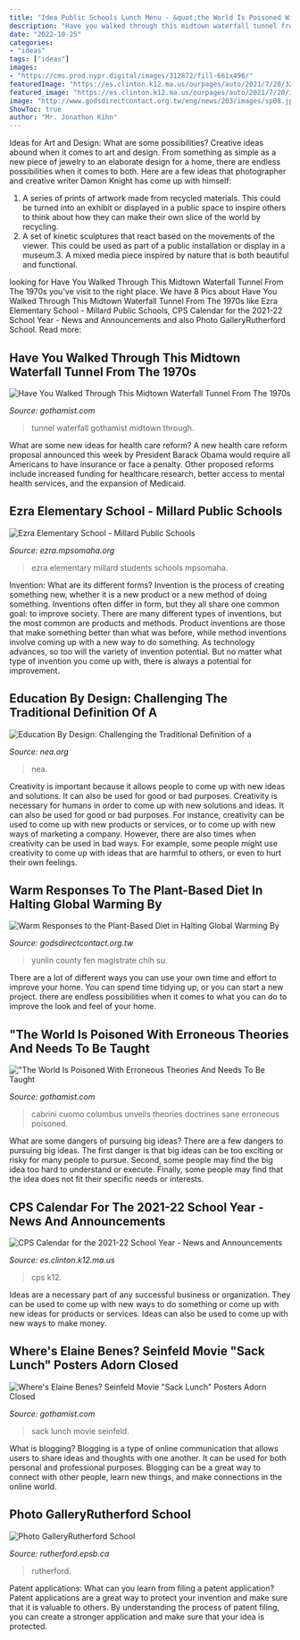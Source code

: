 ```yaml
---
title: "Idea Public Schools Lunch Menu - &quot;the World Is Poisoned With Erroneous Theories And Needs To Be Taught"
description: "Have you walked through this midtown waterfall tunnel from the 1970s"
date: "2022-10-25"
categories:
- "ideas"
tags: ["ideas"]
images:
- "https://cms.prod.nypr.digital/images/312872/fill-661x496/"
featuredImage: "https://es.clinton.k12.ma.us/ourpages/auto/2021/7/20/32120482/21-22calendar.jpg"
featured_image: "https://es.clinton.k12.ma.us/ourpages/auto/2021/7/20/32120482/21-22calendar.jpg"
image: "http://www.godsdirectcontact.org.tw/eng/news/203/images/sp08.jpg"
ShowToc: true
author: "Mr. Jonathon Kihn"
---
```



Ideas for Art and Design: What are some possibilities?
Creative ideas abound when it comes to art and design. From something as simple as a new piece of jewelry to an elaborate design for a home, there are endless possibilities when it comes to both. Here are a few ideas that photographer and creative writer Damon Knight has come up with himself:
1. A series of prints of artwork made from recycled materials. This could be turned into an exhibit or displayed in a public space to inspire others to think about how they can make their own slice of the world by recycling.
2. A set of kinetic sculptures that react based on the movements of the viewer. This could be used as part of a public installation or display in a museum.3. A mixed media piece inspired by nature that is both beautiful and functional.

	

		
looking for Have You Walked Through This Midtown Waterfall Tunnel From The 1970s you've visit to the right place. We have 8 Pics about Have You Walked Through This Midtown Waterfall Tunnel From The 1970s like Ezra Elementary School - Millard Public Schools, CPS Calendar for the 2021-22 School Year - News and Announcements and also Photo GalleryRutherford School. Read more:
		
    
## Have You Walked Through This Midtown Waterfall Tunnel From The 1970s

<img loading=lazy src="http://gothamist.com/assets_c/2015/07/2015_07_waterfalltunnel-thumb-640xauto-905044.jpg" onerror="this.onerror=null;this.src='https://tse3.mm.bing.net/th?id=OIP.noYGxu0oe8SzSPJvMOQgXwHaE8&amp;pid=15.1';" alt="Have You Walked Through This Midtown Waterfall Tunnel From The 1970s">

_Source: gothamist.com_

>tunnel waterfall gothamist midtown through. 

	

What are some new ideas for health care reform?
A new health care reform proposal announced this week by President Barack Obama would require all Americans to have insurance or face a penalty. Other proposed reforms include increased funding for healthcare research, better access to mental health services, and the expansion of Medicaid.

    
## Ezra Elementary School - Millard Public Schools

<img loading=lazy src="https://ezra.mpsomaha.org/sites/ezra.mpsomaha.org/files/styles/tall_banner/public/slideshow/IMG_2750.jpg?h=489cc116&amp;itok=nMCv3XT2" onerror="this.onerror=null;this.src='https://tse4.mm.bing.net/th?id=OIP.AcpuRhc9kI7Fbxe2KXdWXQHaDd&amp;pid=15.1';" alt="Ezra Elementary School - Millard Public Schools">

_Source: ezra.mpsomaha.org_

>ezra elementary millard students schools mpsomaha. 

	

Invention: What are its different forms?
Invention is the process of creating something new, whether it is a new product or a new method of doing something. Inventions often differ in form, but they all share one common goal: to improve society. There are many different types of inventions, but the most common are products and methods. Product inventions are those that make something better than what was before, while method inventions involve coming up with a new way to do something. As technology advances, so too will the variety of invention potential. But no matter what type of invention you come up with, there is always a potential for improvement.

    
## Education By Design: Challenging The Traditional Definition Of A

<img loading=lazy src="https://www.nea.org/sites/default/files/styles/1200x630/public/legacy/2017/02/discover_school_1-1-e1487630334114.jpeg?itok=cW8iwTVI" onerror="this.onerror=null;this.src='https://tse2.mm.bing.net/th?id=OIP.RaD3xSu5db3fwV8CNwWkIAHaD4&amp;pid=15.1';" alt="Education By Design: Challenging the Traditional Definition of a">

_Source: nea.org_

>nea. 

	

Creativity is important because it allows people to come up with new ideas and solutions. It can also be used for good or bad purposes.
Creativity is necessary for humans in order to come up with new solutions and ideas. It can also be used for good or bad purposes. For instance, creativity can be used to come up with new products or services, or to come up with new ways of marketing a company. However, there are also times when creativity can be used in bad ways. For example, some people might use creativity to come up with ideas that are harmful to others, or even to hurt their own feelings.

    
## Warm Responses To The Plant-Based Diet In Halting Global Warming By

<img loading=lazy src="http://www.godsdirectcontact.org.tw/eng/news/203/images/sp08.jpg" onerror="this.onerror=null;this.src='https://tse2.mm.bing.net/th?id=OIP.S6L4ja3Xi6HwBXkBvmrNewHaC-&amp;pid=15.1';" alt="Warm Responses to the Plant-Based Diet in Halting Global Warming By">

_Source: godsdirectcontact.org.tw_

>yunlin county fen magistrate chih su. 

	

There are a lot of different ways you can use your own time and effort to improve your home. You can spend time tidying up, or you can start a new project. there are endless possibilities when it comes to what you can do to improve the look and feel of your home.

    
## &quot;The World Is Poisoned With Erroneous Theories And Needs To Be Taught

<img loading=lazy src="https://cms.prod.nypr.digital/images/312872/fill-661x496/" onerror="this.onerror=null;this.src='https://tse3.mm.bing.net/th?id=OIP.L_VciURkRzDmh2J9Q3UL6gHaFj&amp;pid=15.1';" alt="&quot;The World Is Poisoned With Erroneous Theories And Needs To Be Taught">

_Source: gothamist.com_

>cabrini cuomo columbus unveils theories doctrines sane erroneous poisoned. 

	

What are some dangers of pursuing big ideas?
There are a few dangers to pursuing big ideas. The first danger is that big ideas can be too exciting or risky for many people to pursue. Second, some people may find the big idea too hard to understand or execute. Finally, some people may find that the idea does not fit their specific needs or interests.

    
## CPS Calendar For The 2021-22 School Year - News And Announcements

<img loading=lazy src="https://es.clinton.k12.ma.us/ourpages/auto/2021/7/20/32120482/21-22calendar.jpg" onerror="this.onerror=null;this.src='https://tse2.mm.bing.net/th?id=OIP.3ziCbmKpePy54t0SfdpeBgAAAA&amp;pid=15.1';" alt="CPS Calendar for the 2021-22 School Year - News and Announcements">

_Source: es.clinton.k12.ma.us_

>cps k12. 

	

Ideas are a necessary part of any successful business or organization. They can be used to come up with new ways to do something or come up with new ideas for products or services. Ideas can also be used to come up with new ways to make money.

    
## Where&#039;s Elaine Benes? Seinfeld Movie &quot;Sack Lunch&quot; Posters Adorn Closed

<img loading=lazy src="https://cms.prod.nypr.digital/images/176509/fill-1200x650/" onerror="this.onerror=null;this.src='https://tse2.mm.bing.net/th?id=OIP.GnYw_a-5yIc6rEHuHrw5oAHaEA&amp;pid=15.1';" alt="Where&#039;s Elaine Benes? Seinfeld Movie &quot;Sack Lunch&quot; Posters Adorn Closed">

_Source: gothamist.com_

>sack lunch movie seinfeld. 

	

What is blogging?
Blogging is a type of online communication that allows users to share ideas and thoughts with one another. It can be used for both personal and professional purposes. Blogging can be a great way to connect with other people, learn new things, and make connections in the online world.

    
## Photo GalleryRutherford School

<img loading=lazy src="http://rutherford.epsb.ca/media/elementaryjuniorhighschools/rutherford/photogalleryimages/RutherfordSchool6.JPG" onerror="this.onerror=null;this.src='https://tse2.mm.bing.net/th?id=OIP.8zdvlCrPGuvb9oGi2XkK_QHaFj&amp;pid=15.1';" alt="Photo GalleryRutherford School">

_Source: rutherford.epsb.ca_

>rutherford. 

	

Patent applications: What can you learn from filing a patent application?
Patent applications are a great way to protect your invention and make sure that it is valuable to others. By understanding the process of patent filing, you can create a stronger application and make sure that your idea is protected.

